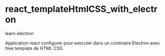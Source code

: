# react_templateHtmlCSS_with_electron
learn electron 

Application react configurer pour executer dans un continaire Electron avec free template de HTML CSS.
